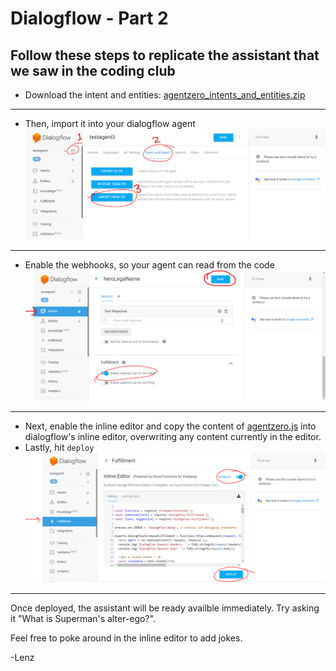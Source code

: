 # Dialogflow - Part 2 

## Follow these steps to replicate the assistant that we saw in the coding club

- Download the intent and entities: [agentzero_intents_and_entities.zip](https://github.com/bringbackthedog/codingclub/raw/master/agentzero_intents_and_entities.zip)  

---

- Then, import it into your dialogflow agent  
  ![importIntents.PNG](https://github.com/bringbackthedog/codingclub/blob/master/images/importIntents.PNG)  

---

- Enable the webhooks, so your agent can read from the code  
![enableWebhook.PNG](https://github.com/bringbackthedog/codingclub/blob/master/images/enableWebhook.PNG)  

---

- Next, enable the inline editor and copy the content of [agentzero.js](https://github.com/bringbackthedog/codingclub/blob/master/agentzero.js) into dialogflow's inline editor, overwriting any content currently in the editor.  
- Lastly, hit `deploy` 
![inlineEditor.PNG](https://github.com/bringbackthedog/codingclub/blob/master/images/inlineEditor.PNG)  

---

Once deployed, the assistant will be ready availble immediately. Try asking it "What is Superman's alter-ego?".

Feel free to poke around in the inline editor to add jokes. 

-Lenz






